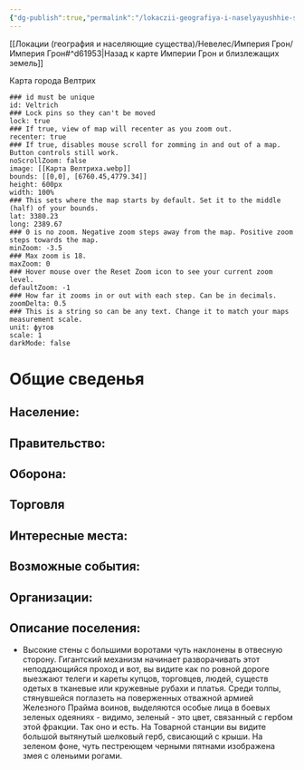 ```yaml
---
{"dg-publish":true,"permalink":"/lokaczii-geografiya-i-naselyayushhie-sushhestva/neveles/imperiya-gron/goroda/veltrih/","dgPassFrontmatter":true}
---
```


[[Локации (география и населяющие существа)/Невелес/Империя Грон/Империя Грон#^d61953\|Назад к карте Империи Грон и близлежащих земель]]

Карта города Велтрих
```leaflet
### id must be unique
id: Veltrich
### Lock pins so they can't be moved
lock: true
### If true, view of map will recenter as you zoom out. 
recenter: true
### If true, disables mouse scroll for zomming in and out of a map. Button controls still work. 
noScrollZoom: false
image: [[Карта Велтриха.webp]]
bounds: [[0,0], [6760.45,4779.34]]
height: 600px
width: 100%
### This sets where the map starts by default. Set it to the middle (half) of your bounds. 
lat: 3380.23
long: 2389.67
### 0 is no zoom. Negative zoom steps away from the map. Positive zoom steps towards the map. 
minZoom: -3.5
### Max zoom is 18. 
maxZoom: 0
### Hover mouse over the Reset Zoom icon to see your current zoom level. 
defaultZoom: -1
### How far it zooms in or out with each step. Can be in decimals. 
zoomDelta: 0.5
### This is a string so can be any text. Change it to match your maps measurement scale. 
unit: футов
scale: 1
darkMode: false
```

# Общие сведенья

## Население: 

## Правительство: 

## Оборона: 

## Торговля 

## Интересные места: 


## Возможные события: 


## Организации: 



## Описание поселения: 
- Высокие стены с большими воротами чуть наклонены в отвесную сторону. Гигантский механизм начинает разворачивать этот неподдающийся проход и вот, вы видите как по ровной дороге выезжают телеги и кареты купцов, торговцев, людей, существ одетых в тканевые или кружевные рубахи и платья. Среди толпы, стянувшейся поглазеть на поверженных отважной армией Железного Прайма воинов, выделяются особые лица в боевых зеленых одеяниях - видимо, зеленый - это цвет, связанный с гербом этой фракции. Так оно и есть. На Товарной станции вы видите большой вытянутый шелковый герб, свисающий с крыши. На зеленом фоне, чуть пестреющем черными пятнами изображена змея с оленьими рогами. 
